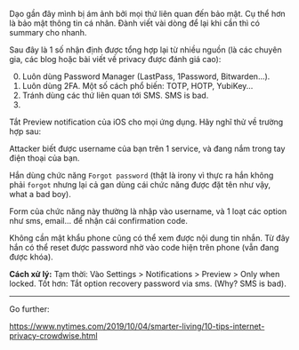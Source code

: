 Dạo gần đây mình bị ám ảnh bởi mọi thứ liên quan đến bảo mật. Cụ thể hơn là bảo mật thông tin cá nhân. Đành viết vài dòng để lại khi cần thì có summary cho nhanh.

Sau đây là 1 số nhận định được tổng hợp lại từ nhiều nguồn (là các chuyên gia, các blog hoặc bài viết về privacy được đánh giá cao):

0. Luôn dùng Password Manager (LastPass, 1Password, Bitwarden...).
1. Luôn dùng 2FA. Một số cách phổ biến: TOTP, HOTP, YubiKey...
1. Tránh dùng các thứ liên quan tới SMS. SMS is bad.
1.

Tắt Preview notification của iOS cho mọi ứng dụng. Hãy nghĩ thử về trường hợp sau:

Attacker biết được username của bạn trên 1 service, và đang nắm trong tay điện thoại của bạn.

Hắn dùng chức năng `Forgot password` (thật là irony vì thực ra hắn không phải `forgot` nhưng lại cả gan dùng cái chức năng được đặt tên như vậy, what a bad boy).

Form của chức năng này thường là nhập vào username, và 1 loạt các option như sms, email... để nhận cái confirmation code.

Không cần mật khẩu phone cũng có thể xem được nội dung tin nhắn. Từ đây hắn có thể reset được password nhờ vào code hiện trên phone (vẫn đang được khóa).

**Cách xử lý:** Tạm thời: Vào Settings > Notifications > Preview > Only when locked. Tốt hơn: Tắt option recovery password via sms. (Why? SMS is bad).

---

Go further:

https://www.nytimes.com/2019/10/04/smarter-living/10-tips-internet-privacy-crowdwise.html
